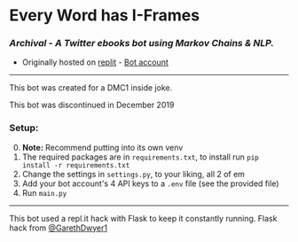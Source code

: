 # Every Word has I-Frames
### ***Archival*** - *A Twitter ebooks bot using Markov Chains &amp; NLP.*

* Originally hosted on [replit](https://replit.com/@64andy2000/every-word-has-iframes) - [Bot account](https://twitter.com/wordhaveiframes)

---

This bot was created for a DMC1 inside joke.

This bot was discontinued in December 2019

### Setup:
0. **Note:** Recommend putting into its own venv
1. The required packages are in `requirements.txt`, to install run `pip install -r requirements.txt`
2. Change the settings in `settings.py`, to your liking, all 2 of em
3. Add your bot account's 4 API keys to a `.env` file (see the provided file)
4. Run `main.py`

---

This bot used a repl.it hack with Flask to keep it constantly running.
Flask hack from [@GarethDwyer1](https://replit.com/@GarethDwyer1/discord-bot)
